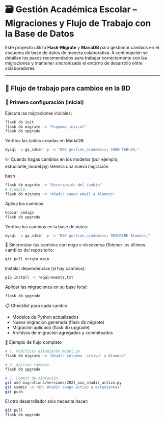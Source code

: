 # 🗃️ Gestión Académica Escolar – Migraciones y Flujo de Trabajo con la Base de Datos

Este proyecto utiliza **Flask-Migrate** y **MariaDB** para gestionar cambios en el esquema de base de datos de manera colaborativa. A continuación se detallan los pasos recomendados para trabajar correctamente con las migraciones y mantener sincronizado el entorno de desarrollo entre colaboradores.

---

## 🔄 Flujo de trabajo para cambios en la BD

### 🧱 Primera configuración (inicial)

Ejecuta las migraciones iniciales:

```bash
flask db init
flask db migrate -m "Esquema inicial"
flask db upgrade
```

Verifica las tablas creadas en MariaDB:
```bash
mysql -u ga_admin -p -e "USE gestion_academica; SHOW TABLES;"
```

✏️ Cuando hagas cambios en los modelos (por ejemplo, estudiante_model.py)
Genera una nueva migración:

bash
```bash
flask db migrate -m "Descripción del cambio"
# Ejemplo:
flask db migrate -m "Añadir campo email a Alumnos"
```

Aplica los cambios:

```bash
Copiar código
flask db upgrade
```

Verifica los cambios en la base de datos:

```bash
mysql -u ga_admin -p -e "USE gestion_academica; DESCRIBE Alumnos;"
```

👥 Sincronizar tus cambios con migo o visceversa
Obtener los últimos cambios del repositorio:
```bash
git pull origin main
```
Instalar dependencias (si hay cambios):
```bash
pip install -r requirements.txt
```

Aplicar las migraciones en su base local:
```bash
flask db upgrade
```

📋 Checklist para cada cambio
 - Modelos de Python actualizados
 - Nueva migración generada (flask db migrate)
 - Migración aplicada (flask db upgrade)
 - Archivos de migración agregados y commiteados
 
🧪 Ejemplo de flujo completo
```bash
# 1. Modificas estudiante_model.py
flask db migrate -m "Añadir columna 'activo' a Alumnos"

# 2. Aplicas cambios
flask db upgrade

# 3. Commit de migración
git add migrations/versions/2023_xxx_añadir_activo.py
git commit -m "db: Añadir campo activo a estudiantes"
git push
```

El otro desarrollador solo necesita hacer:
```bash
git pull
flask db upgrade
```

